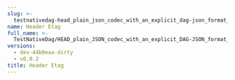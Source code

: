 ```yaml
---
slug: >-
  testnativedag-head_plain_json_codec_with_an_explicit_dag-json_format_returns_http_200-header_etag
name: Header Etag
full_name: >-
  TestNativeDag/HEAD_plain_JSON_codec_with_an_explicit_DAG-JSON_format_returns_HTTP_200/Header_Etag
versions:
  - dev-44b0eaa-dirty
  - v0.0.2
title: Header Etag
---
```


